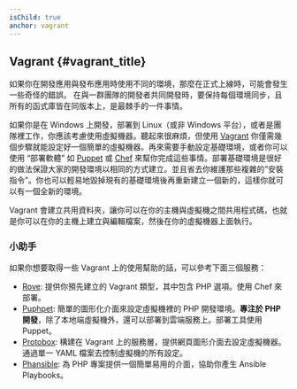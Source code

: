 ```yaml
---
isChild: true
anchor: vagrant
---
```


## Vagrant {#vagrant_title}

如果你在開發應用與發布應用時使用不同的環境，那麼在正式上線時，可能會發生一些奇怪的錯誤。
在與一群團隊的開發者共同開發時，要保持每個環境同步，且所有的函式庫皆在同版本上，是最棘手的一件事情。

如果你是在 Windows 上開發，部署到 Linux（或非 Windows 平台），或者是團隊裡工作，你應該考慮使用虛擬機器。聽起來很麻煩，但使用 [Vagrant][vagrant] 你僅需幾個步驟就能設定好一個簡單的虛擬機器。再來需要手動設定基礎環境，或者你可以使用 “部署軟體” 如 [Puppet][puppet] 或 [Chef][chef] 來幫你完成這些事情。部署基礎環境是很好的做法保證大家的開發環境以相同的方式建立。並且省去你維護那些複雜的”安裝指令”。你也可以輕易地毀掉現有的基礎環境後再重新建立一個新的，這樣你就可以有一個全新的環境。

Vagrant 會建立共用資料夾，讓你可以在你的主機與虛擬機之間共用程式碼，也就是你可以在你的主機上建立與編輯檔案，然後在你的虛擬機器上面執行。


### 小助手

如果你想要取得一些 Vagrant 上的使用幫助的話，可以參考下面三個服務：

- [Rove][rove]: 提供你預先建立的 Vagrant 類型，其中包含 PHP 選項。使用 Chef 來部署。
- [Puphpet][puphpet]: 簡單的圖形化介面來設定虛擬機裡的 PHP 開發環境。**專注於 PHP 開發**，除了本地端虛擬機外，還可以部署到雲端服務上。部署工具使用 Puppet。
- [Protobox][protobox]: 構建在 Vagrant 上的服務層，提供網頁圖形介面去設定虛擬機器。通過單一 YAML 檔案去控制虛擬機的所有設定。
- [Phansible][phansible]: 為 PHP 專案提供一個簡單易用的介面，協助你產生 Ansible Playbooks。

[vagrant]: http://vagrantup.com/
[puppet]: http://www.puppetlabs.com/
[chef]: http://www.opscode.com/
[rove]: http://rove.io/
[puphpet]: https://puphpet.com/
[protobox]: http://getprotobox.com/
[phansible]: http://phansible.com/
